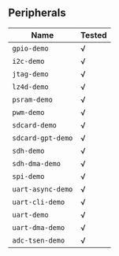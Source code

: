 ## Peripherals

| Name                | Tested |
| ------------------- | ------ |
| `gpio-demo`       | √     |
| `i2c-demo`        | √     |
| `jtag-demo`       | √     |
| `lz4d-demo`       | √     |
| `psram-demo`       | √     |
| `pwm-demo`        | √     |
| `sdcard-demo`     | √     |
| `sdcard-gpt-demo` | √     |
| `sdh-demo`     | √     |
| `sdh-dma-demo` | √     |
| `spi-demo`        | √     |
| `uart-async-demo`       | √     |
| `uart-cli-demo`       | √     |
| `uart-demo`       | √     |
| `uart-dma-demo`       | √     |
| `adc-tsen-demo`       | √     |
